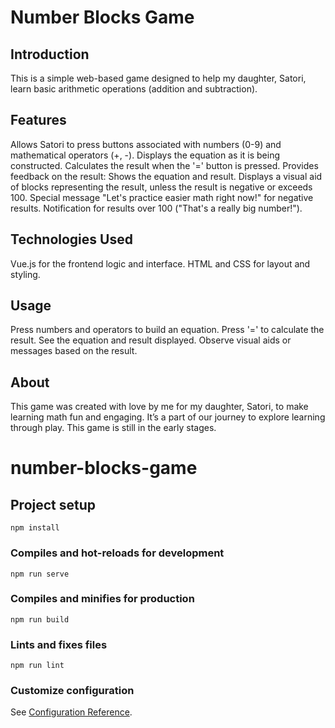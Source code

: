 # Number Blocks Game
## Introduction
This is a simple web-based game designed to help my daughter, Satori, learn basic arithmetic operations (addition and subtraction).

## Features
Allows Satori to press buttons associated with numbers (0-9) and mathematical operators (+, -).
Displays the equation as it is being constructed.
Calculates the result when the '=' button is pressed.
Provides feedback on the result:
Shows the equation and result.
Displays a visual aid of blocks representing the result, unless the result is negative or exceeds 100.
Special message "Let's practice easier math right now!" for negative results.
Notification for results over 100 ("That's a really big number!").

## Technologies Used
Vue.js for the frontend logic and interface.
HTML and CSS for layout and styling.

## Usage
Press numbers and operators to build an equation.
Press '=' to calculate the result.
See the equation and result displayed.
Observe visual aids or messages based on the result.

## About
This game was created with love by me for my daughter, Satori, to make learning math fun and engaging. It’s a part of our journey to explore learning through play. This game is still in the early stages.

# number-blocks-game

## Project setup
```
npm install
```

### Compiles and hot-reloads for development
```
npm run serve
```

### Compiles and minifies for production
```
npm run build
```

### Lints and fixes files
```
npm run lint
```

### Customize configuration
See [Configuration Reference](https://cli.vuejs.org/config/).

